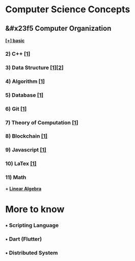 
# Computer Science Concepts


## &#x23f5 Computer Organization 
**[[+] basic](./fundamental/Computer_Organization.md)**

### 2) C++ [[1]](./programming_language/conceptC++.md)

### 3) Data Structure [[1]](./data_structure/dataStructureBasic.md)[[2]](./data_structure/dataStructureAdvanced.md)

### 4) Algorithm [[1]](./algorithm)

### 5) Database [[1]](./database/relationalDatabase.md)

### 6) Git [[1]](./fundamental/Git.md)

### 7) Theory of Computation [[1]](./fundamental/TOC.md)

### 8) Blockchain [[1]](./blockchain/blockchain-concept.md)

### 9) Javascript [[1]](./programming_language/JS)

### 10) LaTex [[1]](./LaTex/LaTex.md)

### 11) Math
**+ [Linear Algebra](./Math/linearAlgebra.md)**



# More to know

### • Scripting Language

### • Dart (Flutter)

### • Distributed System
